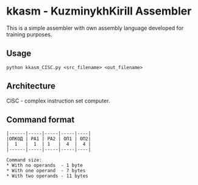 # kkasm - KuzminykhKirill Assembler
This is a simple assembler with own assembly language developed for training purposes.

## Usage
`python kkasm_CISC.py <src_filename> <out_filename>`

## Architecture
CISC - complex instruction set computer. 

## Command format
```
|------|-----|-----|-----|----|
|ОПКОД | РА1 | РА2 | ОП1 | ОП2|
|  1   |  1  | 1   |  4  |  4 |
|------|-----|-----|-----|----|

Command size:
* With no operands  - 1 byte
* With one operand  - 7 bytes
* With two operands - 11 bytes
```
